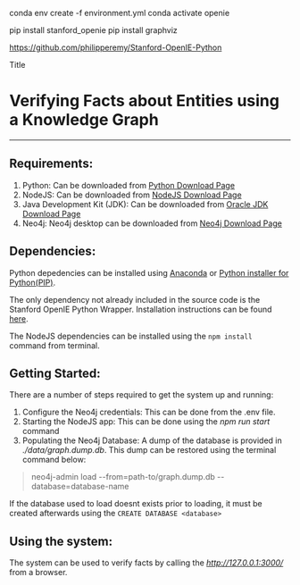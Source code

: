 



conda env create -f environment.yml
conda activate openie

pip install stanford_openie
pip install graphviz

https://github.com/philipperemy/Stanford-OpenIE-Python


Title
# Verifying Facts about Entities using a Knowledge Graph
----------------------------------------------

## Requirements:

1. Python: Can be downloaded from [Python Download Page](https://www.python.org/downloads/)
2. NodeJS: Can be downloaded from [NodeJS Download Page](https://nodejs.org/en/download/)
3. Java Development Kit (JDK): Can be downloaded from [Oracle JDK Download Page](https://www.oracle.com/ca-en/java/technologies/javase/javase-jdk8-downloads.html)
4. Neo4j: Neo4j desktop can be downloaded from [Neo4j Download Page](https://neo4j.com/download/)

## Dependencies:
Python depedencies can be installed using [Anaconda](https://www.anaconda.com/) or [Python installer for Python(PIP)](https://pypi.org/project/pip/).

The only dependency not already included in the source code is the Stanford OpenIE Python Wrapper. Installation instructions can be found [here](https://github.com/philipperemy/Stanford-OpenIE-Python).

The NodeJS dependencies can be installed using the `npm install` command from terminal.


## Getting Started:
There are a number of steps required to get the system up and running:
1. Configure the Neo4j credentials: This can be done from the .env file.
2. Starting the NodeJS app: This can be done using the *npm run start* command
3. Populating the Neo4j Database: A dump of the database is provided in *./data/graph.dump.db*. This dump can be restored using the terminal command below:

> neo4j-admin load --from=path-to/graph.dump.db --database=database-name

If the database used to load doesnt exists prior to loading, it must be created afterwards using the `CREATE DATABASE <database>`

## Using the system:
The system can be used to verify facts by calling the *http://127.0.0.1:3000/* from a browser.


